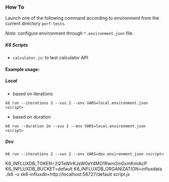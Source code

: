 ### How To

Launch one of the following command according to environment from the current directory `perf-tests`.

_Note_: configure environment through `*.environment.json` file.

##### K6 Scripts
- `calculator.js`: to test calculator API

#### Example usage:
##### Local
- based on iterations

 `k6 run --iterations 2 --vus 2 --env VARS=local.environment.json <script>`
 
- based on duration

 `k6 run --duration 1m --vus 2 --env VARS=local.environment.json <script>`
 
 
##### Dev

 `k6 run --iterations 2 --vus 2 --env VARS=dev.environment.json <script>`

K6_INFLUXDB_TOKEN=2QTeWlrKJsW0eY4MO1Rwm2m0xmKmiAcP K6_INFLUXDB_BUCKET=default K6_INFLUXDB_ORGANIZATION=influxdata ./k6 -o xk6-influxdb=http://localhost:56727/default script.js
